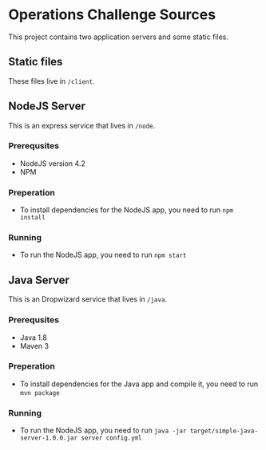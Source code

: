 # Operations Challenge Sources

This project contains two application servers and some static files.

## Static files
These files live in `/client`.

## NodeJS Server
This is an express service that lives in `/node`.

### Prerequsites
 * NodeJS version 4.2
 * NPM
 
### Preperation
 * To install dependencies for the NodeJS app, you need to run `npm install`
 
### Running
 * To run the NodeJS app, you need to run `npm start`
 
 
## Java Server
This is an Dropwizard service that lives in `/java`.

### Prerequsites
 * Java 1.8
 * Maven 3
 
### Preperation
 * To install dependencies for the Java app and compile it, you need to run `mvn package`
 
### Running
 * To run the NodeJS app, you need to run `java -jar target/simple-java-server-1.0.0.jar server config.yml`
